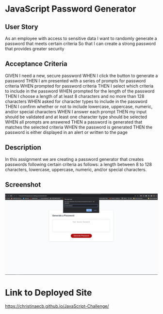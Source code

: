 # JavaScript Password Generator

## User Story

As an employee with access to sensitive data
I want to randomly generate a password that meets certain criteria
So that I can create a strong password that provides greater security

## Acceptance Criteria

GIVEN I need a new, secure password
WHEN I click the button to generate a password
THEN I am presented with a series of prompts for password criteria
WHEN prompted for password criteria
THEN I select which criteria to include in the password
WHEN prompted for the length of the password
THEN I choose a length of at least 8 characters and no more than 128 characters
WHEN asked for character types to include in the password
THEN I confirm whether or not to include lowercase, uppercase, numeric, and/or special characters
WHEN I answer each prompt
THEN my input should be validated and at least one character type should be selected
WHEN all prompts are answered
THEN a password is generated that matches the selected criteria
WHEN the password is generated
THEN the password is either displayed in an alert or written to the page

## Description

In this assignment we are creating a password generator that creates passwords following certain criteria as follows: a length between 8 to 128 characters, lowercase, uppercase, numeric, and/or special characters.

## Screenshot 

![Alt text](./assets/Images/ChristinaJavaScript.jpg)

# Link to Deployed Site

https://christinaecb.github.io/JavaScript-Challenge/